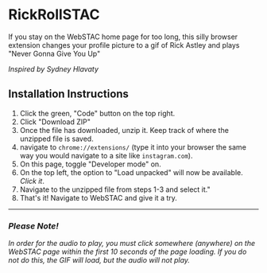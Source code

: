 ﻿# RickRollSTAC

If you stay on the WebSTAC home page for too long, this silly browser extension changes your profile picture to a gif of Rick Astley and plays "Never Gonna Give You Up"


*Inspired by Sydney Hlavaty*




## Installation Instructions
1. Click the green, "Code" button on the top right.
2. Click "Download ZIP"
3. Once the file has downloaded, unzip it. Keep track of where the unzipped file is saved.
4. navigate to `chrome://extensions/` (type it into your browser the same way you would navigate to a site like `instagram.com`).
5. On this page, toggle "Developer mode" on.
6. On the top left, the option to "Load unpacked" will now be available. *Click it*.
7. Navigate to the unzipped file from steps 1-3 and select it."
8. That's it! Navigate to WebSTAC and give it a try.

---

### *Please Note!*
*In order for the audio to play, you must click somewhere (anywhere) on the WebSTAC page within the first 10 seconds of the page loading. If you do not do this, the GIF will load, but the audio will not play.*
